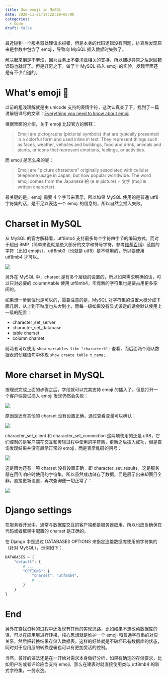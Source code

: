 ```yaml
---
title: Use emoji in MySQL
date: 2020-11-21T17:22:18+08:00
categories:
  - Code
draft: false
---
```


最近碰到一个服务器处理请求报错，但是本身的代码逻辑没有问题，排查后发现原来是参数中包含了 emoji，导致向 MySQL 插入数据时失败了。

解决起来倒是不麻烦，因为业务上不要求做相关的支持，所以捕捉异常之后返回错误码也就好了。但是好奇之下，做了个 MySQL 插入 emoji 的实验，发现里面还是有不少门道的。

# What's emoji 🧐

以前的粗浅理解就是由 unicode 支持的表情字符，这次认真查了下，找到了一篇讲解很详尽的文章：[Everything you need to know about emoji](https://www.smashingmagazine.com/2016/11/character-sets-encoding-emoji/)

根据里面的介绍，关于 emoji 比较官方的解释：

> Emoji are pictographs (pictorial symbols) that are typically presented in a colorful form and used inline in text. They represent things such as faces, weather, vehicles and buildings, food and drink, animals and plants, or icons that represent emotions, feelings, or activities.

而 emoji 是怎么来的呢：

> Emoji are "picture characters" originally associated with cellular telephone usage in Japan, but now popular worldwide. The word emoji comes from the Japanese 絵 (e ≅ picture) + 文字 (moji ≅ written character).

最关键的是，emoji 需要 4 个字节来表示，所以如果 MySQL 使用的是普通 utf8 字符集的话，是不足以表达一个 emoji 的信息的，所以自然会插入失败。

# Charset in MySQL

从 MySQL 的官方解释看，utf8mb4 支持最多每个字符四字节的编码方式，而对于超出 BMP（简单来说就是绝大部分的文字和符号字符，参考[维基百科](https://en.wikipedia.org/wiki/Plane_(Unicode))）范围的字符（比如 emojis），utf8mb3（也就是 utf8）是不够用的，所以要使用 utf8mb4 才可以。

![](https://static.iamgodot.com/content/images/2242299f3a78a9008c42e9162d4c31ee.png)

另外在 MySQL 中，charset 是有多个层级的设置的，所以如果需求明确的话，可以只对必要的 column/table 使用 utf8mb4，毕竟新的字符集也是要占用更多空间的。

如果想一步到位也是可以的，需要注意的是，MySQL 对字符集的设置大概分成下面几层，从上到下粒度也从大到小，而每一级如果没有显式设定的话会默认使用上一级的配置：

- character_set_server
- character_set_database
- table charset
- column charset

前两者可以使用 `show variables like "character%";` 查看，而后面两个则从数据表的创建语句中体现 `show create table t_name;`.

# More charset in MySQL

按理说完成上面的步骤之后，字段就可以完美支持 emoji 的插入了。但是打开一个客户端尝试插入 emoji 发现仍然会失败：

![](https://static.iamgodot.com/content/images/4ba81444f24f7e49aecb7cbf9f8605f1.png)

原因是还有其他的 charset 没有设置正确，通过查看变量可以确认：

![](https://static.iamgodot.com/content/images/f052fdc1a96804c876dc089077cdd657.png)

character_set_client 和 character_set_connection 这两项使用的还是 utf8，它们控制的是客户端在交互和传输过程中使用的字符集，更新之后插入成功，但是查询发现结果并没有展示正常的 emoji，而是表示乱码的问号：

![](https://static.iamgodot.com/content/images/66ff09d89c59a36755278c296462ae09.png)

这是因为还有一项 charset 没有设置正确，即 character_set_results，这是服务器在回传响应时使用的字符集，所以虽然成功储存了数据，但是展示出来却面目全非。直接更新设置，再次查询便一切正常了：

![](https://static.iamgodot.com/content/images/9bca21f21f1dc99235efa27a1e51e1d3.png)

# Django settings

在服务器开发中，通常与数据库交互的客户端都是服务器应用，所以也应当确保在代码或者框架中配置的 charset 是正确的。

在 Django 中是通过 DATABASES OPTIONS 来指定连接数据库使用的字符集的（针对 MySQL），示例如下：

```python
DATABASES = {
    "default": {
        # ...
        "OPTIONS": {
            "charset": "utf8mb4",
            # ...
        }
    }
}
```

# End

另外在查找资料的过程中还发现有其他的实现思路，比如如果不想改动数据库的话，可以在应用层进行转换，核心思想就是维护一个 emoji 和普通字符串的对应关系，然后把转换结果存储入数据表，这样的好处就是不破坏已有数据库的状态，同时对于应用层的转换逻辑也可以有更加灵活的控制。

当然，最好的做法还是在一开始对需求本身做好分析，如果有确定的存储要求，比如用户名或者评论应当支持 emoji，那么在建表时就直接使用类似 utf8mb4 的新式字符集，一劳永逸。

